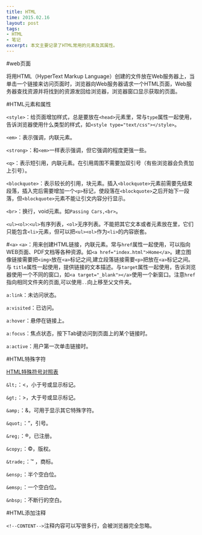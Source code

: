 ```yaml
---
title: HTML
time: 2015.02.16 
layout: post
tags:
- HTML
- 笔记
excerpt: 本文主要记录了HTML常用的元素及其属性。
---
```

#web页面

将用HTML（HyperText Markup Language）创建的文件放在Web服务器上，当单击一个链接来访问页面时，浏览器向Web服务器请求一个HTML页面，Web服务器查找资源并将找到的资源发回给浏览器，浏览器窗口显示获取的页面。


#HTML元素和属性

`<style>`：给页面增加样式，总是要放在`<head>`元素里，常与`type`属性一起使用，告诉浏览器使用什么类型的样式，如`<style type="text/css"></style>`。


`<em>`：表示强调，内联元素。

`<strong>`：和`<em>`一样表示强调，但它强调的程度更强一些。

`<q>`：表示短引用，内联元素。在引用周围不需要加双引号（有些浏览器会负责加上引号）。

`<blockquote>`：表示较长的引用，块元素。插入`<blockquote>`元素前需要先结束段落，插入完后需要增加一个`<p>`标记，使段落在`<blockquote>`之后开始下一段落，但`<blockquote>`元素不能让引文内容分行显示。

`<br>`：换行，void元素。如`Passing Cars,<br>`。

`<ul><ol>`:`<ul>`有序列表，`<ol>`无序列表。不能把其它文本或者元素放在里，它们只能包含`<li>`元素，但可以把`<ul><ol>`作为`<li>`的内容嵌套。

#`<a>`
`<a>`：用来创建HTML链接，内联元素。常与`href`属性一起使用，可以指向WEB页面、PDF文档等各种资源。如`<a href="index.html">Home</a>`。建立图像链接需要把`<img>`放在`<a>`标记之间,建立段落链接需要`<p>`把放在`<a>`标记之间。与	`title`属性一起使用，提供链接的文本描述。与`target`属性一起使用，告诉浏览器使用一个不同的窗口，如`<a target="_blank"></a>`使用一个新窗口。注意`href`指向相同文件夹的页面,可以使用`..`向上移至父文件夹。

`a:link`：未访问状态。

`a:visited`：已访问。

`a:hover`：悬停在链接上。

`a:focus`：焦点状态，按下Tab键访问到页面上的某个链接时。

`a:active`：用户第一次单击链接时。


#HTML特殊字符

<a href="http://www.cnblogs.com/knowledgesea/archive/2013/07/24/3210703.html">HTML特殊符号对照表</a>

`&lt;`：<，小于号或显示标记。

`&gt;`：>，大于号或显示标记。

`&amp;`：&，可用于显示其它特殊字符。

`&quot;`：“，引号。

`&reg;`：®，已注册。

`&copy;`：©，版权。

`&trade;`：™	，商标。

`&ensp;`：半个空白位。

`&emsp;`：一个空白位。

`&nbsp;`：不断行的空白。

#HTML添加注释

`<!--CONTENT-->`注释内容可以写很多行，会被浏览器完全忽略。
